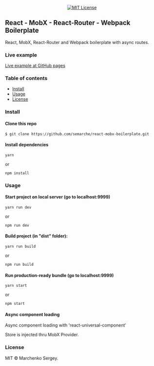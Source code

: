 ﻿<p align="center">
  <a href="http://opensource.org/licenses/MIT"><img alt="MIT License" src="http://seawisphunter.com/minibuffer/api/MIT-License-transparent.png"></a>
</p>

## React - MobX - React-Router - Webpack Boilerplate
React, MobX, React-Router and Webpack boilerplate with async routes.

### Live example
<a href="https://semarche.github.io/react-mobx-boilerplate/index.html">Live example at GitHub pages</a>

### Table of contents
* [Install](#install)
* [Usage](#usage)
* [License](#license)

### Install

#### Clone this repo

```
$ git clone https://github.com/semarche/react-mobx-boilerplate.git
```

#### Install dependencies

```
yarn
```
or
```
npm install
```

### Usage

#### Start project on local server (go to localhost:9999)

```
yarn run dev
```
or
```
npm run dev
```

#### Build project (in "dist" folder):

```
yarn run build
```
or
```
npm run build
```

#### Run production-ready bundle (go to localhost:9999)

```
yarn start
```
or
```
npm start
```

#### Async component loading

Async component loading with 'react-universal-component'

Store is injected thru MobX Provider.

### License

MIT © Marchenko Sergey.
